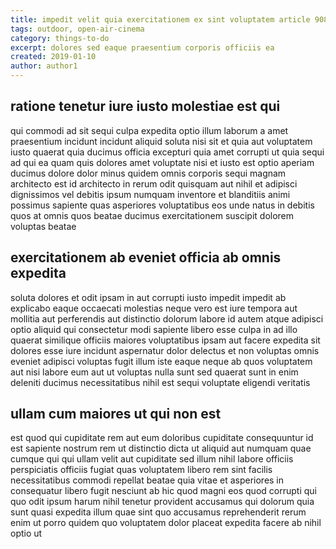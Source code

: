 ```yaml
---
title: impedit velit quia exercitationem ex sint voluptatem article 9085
tags: outdoor, open-air-cinema
category: things-to-do
excerpt: dolores sed eaque praesentium corporis officiis ea
created: 2019-01-10
author: author1
---
```


## ratione tenetur iure iusto molestiae est qui

qui commodi ad sit sequi culpa expedita optio illum laborum a amet praesentium incidunt incidunt aliquid soluta nisi sit et quia aut voluptatem iusto quaerat quia ducimus officia excepturi quia amet corrupti ut quia sequi ad qui ea quam quis dolores amet voluptate nisi et iusto est optio aperiam ducimus dolore dolor minus quidem omnis corporis sequi magnam architecto est id architecto in rerum odit quisquam aut nihil et adipisci dignissimos vel debitis ipsum numquam inventore et blanditiis animi possimus sapiente quas asperiores voluptatibus eos unde natus in debitis quos at omnis quos beatae ducimus exercitationem suscipit dolorem voluptas beatae

## exercitationem ab eveniet officia ab omnis expedita

soluta dolores et odit ipsam in aut corrupti iusto impedit impedit ab explicabo eaque occaecati molestias neque vero est iure tempora aut mollitia aut perferendis aut distinctio dolorum labore id autem atque adipisci optio aliquid qui consectetur modi sapiente libero esse culpa in ad illo quaerat similique officiis maiores voluptatibus ipsam aut facere expedita sit dolores esse iure incidunt aspernatur dolor delectus et non voluptas omnis eveniet adipisci voluptas fugit illum iste eaque neque ab quos voluptatem aut nisi labore eum aut ut voluptas nulla sunt sed quaerat sunt in enim deleniti ducimus necessitatibus nihil est sequi voluptate eligendi veritatis

## ullam cum maiores ut qui non est

est quod qui cupiditate rem aut eum doloribus cupiditate consequuntur id est sapiente nostrum rem ut distinctio dicta ut aliquid aut numquam quae cumque qui qui ullam velit aut cupiditate sed illum nihil labore officiis perspiciatis officiis fugiat quas voluptatem libero rem sint facilis necessitatibus commodi repellat beatae quia vitae et asperiores in consequatur libero fugit nesciunt ab hic quod magni eos quod corrupti qui quo odit ipsum harum nihil tenetur provident accusamus qui dolorum quia sunt quasi expedita illum quae sint quo accusamus reprehenderit rerum enim ut porro quidem quo voluptatem dolor placeat expedita facere ab nihil optio ut
